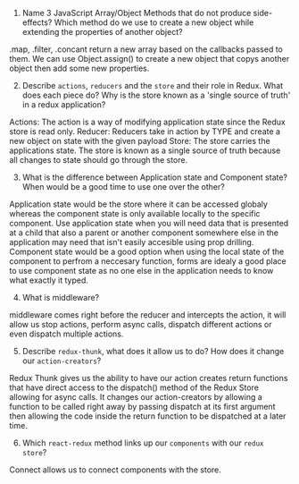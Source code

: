 1.  Name 3 JavaScript Array/Object Methods that do not produce side-effects? Which method do we use to create a new object while extending the properties of another object?

.map, .filter, .concant return a new array based on the callbacks passed to them.
We can use Object.assign() to create a new object that copys another object then add
some new properties.

2.  Describe `actions`, `reducers` and the `store` and their role in Redux. What does each piece do? Why is the store known as a 'single source of truth' in a redux application?

Actions: The action is a way of modifying application state since the Redux store is read only.
Reducer: Reducers take in action by TYPE and create a new object on state with the given payload
Store: The store carries the applications state.
The store is known as a single source of truth because all changes to state should go through
the store.

3.  What is the difference between Application state and Component state? When would be a good time to use one over the other?

Application state would be the store where it can be accessed globaly whereas the 
component state is only available locally to the specific component.
Use application state when you will need data that is presented at a child that also
a parent or another component somewhere else in the application may need that isn't
easily accesible using prop drilling. Component state would be a good option when
using the local state of the component to perfrom a neccesary function, forms
are idealy a good place to use component state as no one else in the application
needs to know what exactly it typed.

4.  What is middleware?

middleware comes right before the reducer and intercepts the action, it will allow us stop actions,
perform async calls, dispatch different actions or even dispatch multiple actions.

5.  Describe `redux-thunk`, what does it allow us to do? How does it change our `action-creators`?

Redux Thunk gives us the ability to have our action creates return functions that have direct access
to the dispatch() method of the Redux Store allowing for async calls. It changes our action-creators
by allowing a function to be called right away by passing dispatch at its first argument then allowing
the code inside the return function to be dispatched at a later time.

6.  Which `react-redux` method links up our `components` with our `redux store`?

Connect allows us to connect components with the store.

